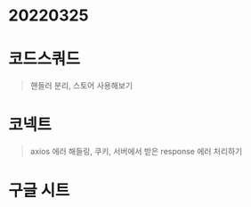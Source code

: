 # 20220325

# 코드스쿼드

> 핸들러 분리, 스토어 사용해보기

# 코넥트

> axios 에러 해들링, 쿠키, 서버에서 받은 response 에러 처리하기

# 구글 시트
